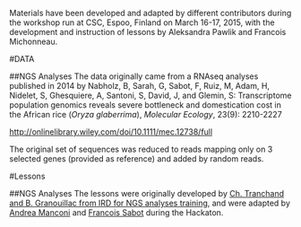 Materials have been developed and adapted by different contributors during the workshop run at CSC, Espoo, Finland on March 16-17, 2015, with the development and instruction of lessons by Aleksandra Pawlik and Francois Michonneau.

#DATA

##NGS Analyses
The data originally came from a RNAseq analyses published in 2014 by Nabholz, B, Sarah, G, Sabot, F, Ruiz, M, Adam, H, Nidelet, S, Ghesquiere, A, Santoni, S, David, J, and Glemin, S: Transcriptome population genomics reveals severe bottleneck and domestication cost in the African rice (*Oryza glaberrima*), *Molecular Ecology*, 23(9): 2210-2227

http://onlinelibrary.wiley.com/doi/10.1111/mec.12738/full

The original set of sequences was reduced to reads mapping only on 3 selected genes (provided as reference) and added by random reads.

#Lessons

##NGS Analyses
The lessons were originally developed by [Ch. Tranchand and B. Granouillac from IRD for NGS analyses training][irdLink], and were adapted by [Andrea Manconi][andreaEmail] and [Francois Sabot][francoisEmail] during the Hackaton.




[irdLink]:  http://bioinfo.mpl.ird.fr/index.php/trainings/trainings-montpellier-2013]
[andreaEmail]: mailto:andrea.manconi@itb.cnr.it
[francoisEmail]: mailto:francois.sabot@ird.fr
